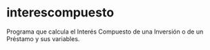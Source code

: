 # interescompuesto
Programa que calcula el Interés Compuesto de una Inversión o de un Préstamo y sus variables.
